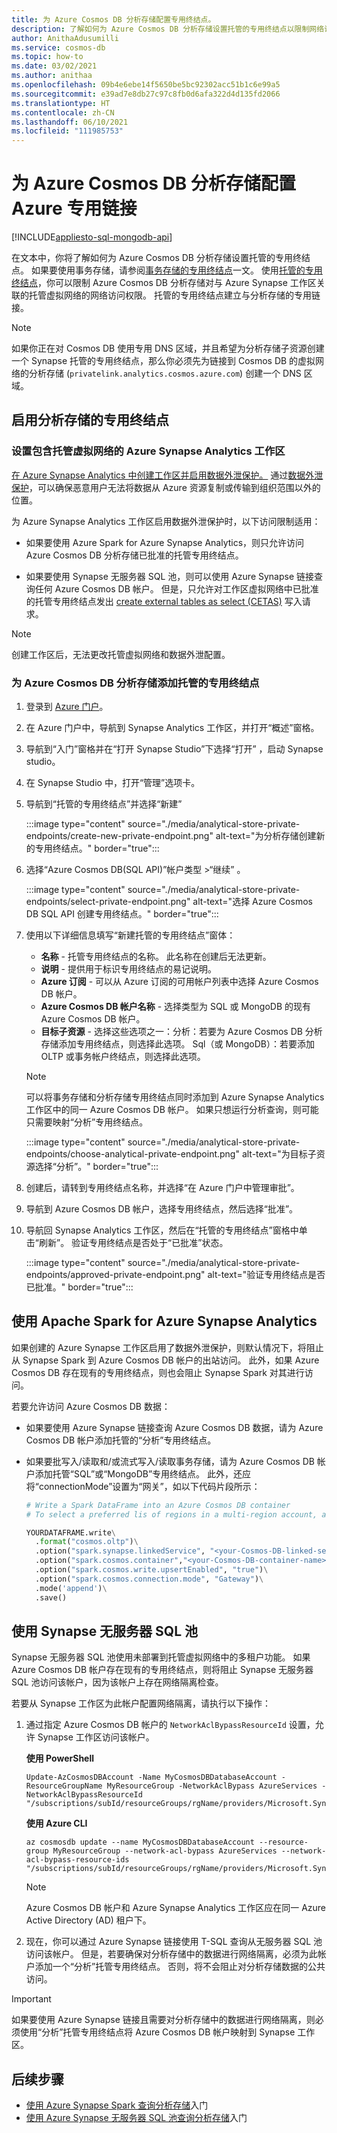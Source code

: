 ```yaml
---
title: 为 Azure Cosmos DB 分析存储配置专用终结点。
description: 了解如何为 Azure Cosmos DB 分析存储设置托管的专用终结点以限制网络访问。
author: AnithaAdusumilli
ms.service: cosmos-db
ms.topic: how-to
ms.date: 03/02/2021
ms.author: anithaa
ms.openlocfilehash: 09b4e6ebe14f5650be5bc92302acc51b1c6e99a5
ms.sourcegitcommit: e39ad7e8db27c97c8fb0d6afa322d4d135fd2066
ms.translationtype: HT
ms.contentlocale: zh-CN
ms.lasthandoff: 06/10/2021
ms.locfileid: "111985753"
---
```

# <a name="configure-azure-private-link-for-azure-cosmos-db-analytical-store"></a>为 Azure Cosmos DB 分析存储配置 Azure 专用链接
[!INCLUDE[appliesto-sql-mongodb-api](includes/appliesto-sql-mongodb-api.md)]

在文本中，你将了解如何为 Azure Cosmos DB 分析存储设置托管的专用终结点。 如果要使用事务存储，请参阅[事务存储的专用终结点](how-to-configure-private-endpoints.md)一文。 使用[托管的专用终结点](../synapse-analytics/security/synapse-workspace-managed-private-endpoints.md)，你可以限制 Azure Cosmos DB 分析存储对与 Azure Synapse 工作区关联的托管虚拟网络的网络访问权限。 托管的专用终结点建立与分析存储的专用链接。

> [!NOTE]
> 如果你正在对 Cosmos DB 使用专用 DNS 区域，并且希望为分析存储子资源创建一个 Synapse 托管的专用终结点，那么你必须先为链接到 Cosmos DB 的虚拟网络的分析存储 (`privatelink.analytics.cosmos.azure.com`) 创建一个 DNS 区域。

## <a name="enable-a-private-endpoint-for-the-analytical-store"></a>启用分析存储的专用终结点

### <a name="set-up-azure-synapse-analytics-workspace-with-a-managed-virtual-network"></a>设置包含托管虚拟网络的 Azure Synapse Analytics 工作区

[在 Azure Synapse Analytics 中创建工作区并启用数据外泄保护。](../synapse-analytics/security/how-to-create-a-workspace-with-data-exfiltration-protection.md) 通过[数据外泄保护](../synapse-analytics/security/workspace-data-exfiltration-protection.md)，可以确保恶意用户无法将数据从 Azure 资源复制或传输到组织范围以外的位置。

为 Azure Synapse Analytics 工作区启用数据外泄保护时，以下访问限制适用：

* 如果要使用 Azure Spark for Azure Synapse Analytics，则只允许访问 Azure Cosmos DB 分析存储已批准的托管专用终结点。

* 如果要使用 Synapse 无服务器 SQL 池，则可以使用 Azure Synapse 链接查询任何 Azure Cosmos DB 帐户。 但是，只允许对工作区虚拟网络中已批准的托管专用终结点发出 [create external tables as select (CETAS)](../synapse-analytics/sql/develop-tables-cetas.md) 写入请求。

> [!NOTE]
> 创建工作区后，无法更改托管虚拟网络和数据外泄配置。

### <a name="add-a-managed-private-endpoint-for-azure-cosmos-db-analytical-store"></a>为 Azure Cosmos DB 分析存储添加托管的专用终结点

1. 登录到 [Azure 门户](https://portal.azure.com/)。

1. 在 Azure 门户中，导航到 Synapse Analytics 工作区，并打开“概述”窗格。

1. 导航到“入门”窗格并在“打开 Synapse Studio”下选择“打开” ，启动 Synapse studio。

1. 在 Synapse Studio 中，打开“管理”选项卡。

1. 导航到“托管的专用终结点”并选择“新建”

   :::image type="content" source="./media/analytical-store-private-endpoints/create-new-private-endpoint.png" alt-text="为分析存储创建新的专用终结点。" border="true":::

1. 选择“Azure Cosmos DB(SQL API)”帐户类型 >“继续” 。

   :::image type="content" source="./media/analytical-store-private-endpoints/select-private-endpoint.png" alt-text="选择 Azure Cosmos DB SQL API 创建专用终结点。" border="true":::

1. 使用以下详细信息填写“新建托管的专用终结点”窗体：

   * **名称** - 托管专用终结点的名称。 此名称在创建后无法更新。
   * **说明** - 提供用于标识专用终结点的易记说明。
   * **Azure 订阅** - 可以从 Azure 订阅的可用帐户列表中选择 Azure Cosmos DB 帐户。
   * **Azure Cosmos DB 帐户名称** - 选择类型为 SQL 或 MongoDB 的现有 Azure Cosmos DB 帐户。
   * **目标子资源** - 选择这些选项之一：分析：若要为 Azure Cosmos DB 分析存储添加专用终结点，则选择此选项。
     Sql（或 MongoDB）：若要添加 OLTP 或事务帐户终结点，则选择此选项。

   > [!NOTE]
   > 可以将事务存储和分析存储专用终结点同时添加到 Azure Synapse Analytics 工作区中的同一 Azure Cosmos DB 帐户。 如果只想运行分析查询，则可能只需要映射“分析”专用终结点。

   :::image type="content" source="./media/analytical-store-private-endpoints/choose-analytical-private-endpoint.png" alt-text="为目标子资源选择“分析”。" border="true":::

1. 创建后，请转到专用终结点名称，并选择“在 Azure 门户中管理审批”。

1. 导航到 Azure Cosmos DB 帐户，选择专用终结点，然后选择“批准”。

1. 导航回 Synapse Analytics 工作区，然后在“托管的专用终结点”窗格中单击“刷新”。 验证专用终结点是否处于“已批准”状态。

   :::image type="content" source="./media/analytical-store-private-endpoints/approved-private-endpoint.png" alt-text="验证专用终结点是否已批准。" border="true":::

## <a name="use-apache-spark-for-azure-synapse-analytics"></a>使用 Apache Spark for Azure Synapse Analytics

如果创建的 Azure Synapse 工作区启用了数据外泄保护，则默认情况下，将阻止从 Synapse Spark 到 Azure Cosmos DB 帐户的出站访问。 此外，如果 Azure Cosmos DB 存在现有的专用终结点，则也会阻止 Synapse Spark 对其进行访问。

若要允许访问 Azure Cosmos DB 数据：

* 如果要使用 Azure Synapse 链接查询 Azure Cosmos DB 数据，请为 Azure Cosmos DB 帐户添加托管的“分析”专用终结点。

* 如果要批写入/读取和/或流式写入/读取事务存储，请为 Azure Cosmos DB 帐户添加托管“SQL”或“MongoDB”专用终结点。 此外，还应将“connectionMode”设置为“网关”，如以下代码片段所示：

  ```python
  # Write a Spark DataFrame into an Azure Cosmos DB container
  # To select a preferred lis of regions in a multi-region account, add .option("spark.cosmos.preferredRegions", "<Region1>, <Region2>")
  
  YOURDATAFRAME.write\
    .format("cosmos.oltp")\
    .option("spark.synapse.linkedService", "<your-Cosmos-DB-linked-service-name>")\
    .option("spark.cosmos.container","<your-Cosmos-DB-container-name>")\
    .option("spark.cosmos.write.upsertEnabled", "true")\
    .option("spark.cosmos.connection.mode", "Gateway")\
    .mode('append')\
    .save()
  
  ```

## <a name="using-synapse-serverless-sql-pools"></a>使用 Synapse 无服务器 SQL 池

Synapse 无服务器 SQL 池使用未部署到托管虚拟网络中的多租户功能。 如果 Azure Cosmos DB 帐户存在现有的专用终结点，则将阻止 Synapse 无服务器 SQL 池访问该帐户，因为该帐户上存在网络隔离检查。

若要从 Synapse 工作区为此帐户配置网络隔离，请执行以下操作：

1. 通过指定 Azure Cosmos DB 帐户的 `NetworkAclBypassResourceId` 设置，允许 Synapse 工作区访问该帐户。

   **使用 PowerShell**

   ```powershell-interactive
   Update-AzCosmosDBAccount -Name MyCosmosDBDatabaseAccount -ResourceGroupName MyResourceGroup -NetworkAclBypass AzureServices -NetworkAclBypassResourceId "/subscriptions/subId/resourceGroups/rgName/providers/Microsoft.Synapse/workspaces/wsName"
   ```

   **使用 Azure CLI**

   ```azurecli-interactive
   az cosmosdb update --name MyCosmosDBDatabaseAccount --resource-group MyResourceGroup --network-acl-bypass AzureServices --network-acl-bypass-resource-ids "/subscriptions/subId/resourceGroups/rgName/providers/Microsoft.Synapse/workspaces/wsName"
   ```

   > [!NOTE]
   > Azure Cosmos DB 帐户和 Azure Synapse Analytics 工作区应在同一 Azure Active Directory (AD) 租户下。

2. 现在，你可以通过 Azure Synapse 链接使用 T-SQL 查询从无服务器 SQL 池访问该帐户。 但是，若要确保对分析存储中的数据进行网络隔离，必须为此帐户添加一个“分析”托管专用终结点。 否则，将不会阻止对分析存储数据的公共访问。

> [!IMPORTANT]
> 如果要使用 Azure Synapse 链接且需要对分析存储中的数据进行网络隔离，则必须使用“分析”托管专用终结点将 Azure Cosmos DB 帐户映射到 Synapse 工作区。

## <a name="next-steps"></a>后续步骤

* [使用 Azure Synapse Spark 查询分析存储](../synapse-analytics/synapse-link/how-to-query-analytical-store-spark.md?toc=/azure/cosmos-db/toc.json&bc=/azure/cosmos-db/breadcrumb/toc.json)入门
* [使用 Azure Synapse 无服务器 SQL 池查询分析存储](../synapse-analytics/sql/query-cosmos-db-analytical-store.md?toc=/azure/cosmos-db/toc.json&bc=/azure/cosmos-db/breadcrumb/toc.json)入门

